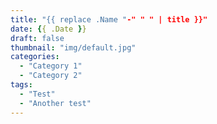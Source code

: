 ```yaml
---
title: "{{ replace .Name "-" " " | title }}"
date: {{ .Date }}
draft: false
thumbnail: "img/default.jpg"
categories:
  - "Category 1"
  - "Category 2"
tags:
  - "Test"
  - "Another test"
---
```

